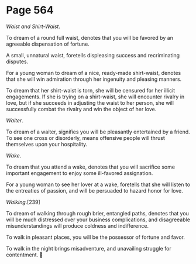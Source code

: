 # Page 564
_Waist and Shirt-Waist_.


To dream of a round full waist, denotes that you will be favored
by an agreeable dispensation of fortune.


A small, unnatural waist, foretells displeasing success
and recriminating disputes.


For a young woman to dream of a nice, ready-made shirt-waist, denotes
that she will win admiration through her ingenuity and pleasing manners.


To dream that her shirt-waist is torn, she will be censured for her
illicit engagements. If she is trying on a shirt-waist, she will encounter
rivalry in love, but if she succeeds in adjusting the waist to her person,
she will successfully combat the rivalry and win the object of her love.


_Waiter_.


To dream of a waiter, signifies you will be pleasantly entertained
by a friend. To see one cross or disorderly, means offensive people
will thrust themselves upon your hospitality.


_Wake_.


To dream that you attend a wake, denotes that you will sacrifice
some important engagement to enjoy some ill-favored assignation.


For a young woman to see her lover at a wake, foretells that she
will listen to the entreaties of passion, and will be persuaded
to hazard honor for love.


_Walking_.[239]


To dream of walking through rough brier, entangled paths, denotes that you
will be much distressed over your business complications, and disagreeable
misunderstandings will produce coldness and indifference.


To walk in pleasant places, you will be the possessor of fortune and favor.


To walk in the night brings misadventure, and unavailing
struggle for contentment.
